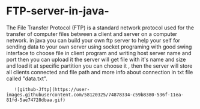 # FTP-server-in-java-
The File Transfer Protocol (FTP) is a standard network protocol used for the transfer of computer files between a client and server on a computer network.  in java you can build your own ftp server to help your self for sending data to your own server using socket programing 
with good swing interface to choose file in client program and writing host server name and port then you can upload it 
the server will get file with it's name and size and load it at specific partition you can choose it , then the server will store all clients connected and file path and more info about connection in txt file called "data.txt".

       ![github-Jftp](https://user-images.githubusercontent.com/58120325/74878334-c59b8380-536f-11ea-81fd-5ae74728dbaa.gif)


